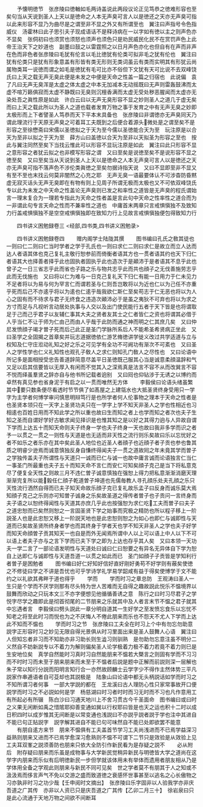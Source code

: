 <!-- { "loadSidebar": true } -->
　　予懐明徳节　张彦陵曰徳輶如毛两诗盖说此两段议论正见笃恭之徳难形容也至矣句当从天说到圣人上天以是徳命之人本无声臭可言人以是徳还之天亦无声臭可指以此来形容不显乃为曲尽是之谓至非不显之外又有所谓至也　翼注曰声指号令色指威仪　汤霍林曰此子思引夫子现成语话不是释诗病在一以字如有徳以主之则声色亦不显矣　张侗初曰也须赏也须怒也须声也须色只是劝民威民化民不在赏罚声色上此帝王治天下之妙道也　副墨曰鼓之以雷霆照之以日月声色亦化也但自有在声而非声在色而非色者张彦陵曰毛犹有伦言以毛比徳犹有伦类可拟非毛之犹有伦也　翼注曰犹有伦类只是犹有形象意盖有形皆有类无形则无类词虽云有类而实明其有形犹云尚属物类耳一说徳而谓之如毛是徳犹有毛可比亦不俗但下文犹有天可比说不去双峰饶氏曰上天之载无声无臭此便是未发之中便是天命之性盖一篇之归宿也　此说偏　袁了凡曰无声无臭浑是太虚之体太虚之中本无加减本无动摇既曰无声则雷轰鼓沸而太虚不喧万籁俱寂而太虚不静既曰无臭则沉檀香满而太虚无受处秽恶腥闻而太虚亦无染处吾之眞性原是如此　许白云曰以无声无臭形容不显之妙则圣人之道几于虚无矣而曰上天之载此所以为圣人之道也载者发育万物之事于发育之中有无声无臭之妙即太极形而上下者譬圣人笃恭而天下平本末具备也　张彦陵曰非谓徳亦无声臭同天乃谓此理流行于天原无声臭之可着耳工夫既到之后便合着源头微处是之谓至矣不是形容之至徐懋斋曰宋儒以圣徳拟之于天为至今儒以圣徳能合天为至　玩注原是以合天为至非以拟之于天为至　薛方山曰盖徳以合天为至非以天拟圣为形容之至也　按此与翼注同然至矣下当找云惟此可以形容不显玩注原是如此　翼注曰此只形容不显之意形容之者犹云拟之也非模写形容之谓　又曰至矣是说徳至矣不是说形容不显之徳至矣　又曰至矣当从天说到圣人上天以是徳命之人本无声臭可言人以是徳还之天亦无声臭可指不落声色不涉伦类眞徳之至矣勿据诗指天说　又曰不显即至非不显又有至不至也末找云何莫非闇然之心充之耶　无声无臭一语最要体认不可涉杳防昏黙虚无寂灭话头无声无臭即在有物有则上见周子所谓无极而太极也又不可依双峰饶氏专以此为未发之中天命之性盖论无声臭则已发之和率性之道皆是无声臭的程氏谓始言一理末复合为一理若专指此为天命之性者盖是言此句中天命之性率性之道合而为一非谓此句专言天命之性而不兼率性之道也　中庸首末两章只言戒惧愼独不及致知力行盖戒惧愼独不是空空戒惧愼独即在致知力行上见故言戒惧愼独便包得致知力行

　　四书讲义困勉録卷三
<经部,四书类,四书讲义困勉录>

　　四书讲义困勉録卷四
　　赠内阁学士陆陇其撰
　　图书编曰孔氏之敎其徒也一则曰仁二则曰仁当时学者之学于孔氏也一则曰求仁二则曰求仁是故立而立人达而达人者语其体也克己复礼主敬行恕参前而倚衡者语其方也一贯者语其约也天下归仁者语其大也择善者择乎此也固执者固执乎此也造次于是顚沛于是者语其不息乎此也曾子之一日三省志乎此而省也子路之乐与物共志乎此而共也顔子之无伐善施劳志乎此而无伐施也　又曰将以仁为难与一日克己复礼天下归仁有能一日用力于仁未见力不足者将以为易与何为罕言仁而谓若圣与仁则吾岂敢将以为近也仁以为己任不亦重乎死而后己不亦逺乎将以为逺也仁逺乎哉我欲仁斯仁至矣苟志于仁无恶也将以为人心之固有而不待求与君子无终食之违造次顚沛必于是虽之夷狄不可弃也将以为求之方寸而足与凡视听言动居处执事与人交以及出门使民能行五者于天下皆是也将谓取足于己而己乎君子以友辅仁事其大夫之贤者友其士之仁者皆仁之资也将谓其必借于人乎当仁不让于师为仁由己而由人乎哉于此防而通之神而明之仁其庶几矣　又曰仲尼发愤顔子竭才曽子死而后己此正是圣门学脉所系后人不能希圣希贤病正坐此　又曰圣学之全固揭之首章矣并玩志道据徳依仁游艺脩徳讲学徙义改过共学适道与立与权知及仁守庄涖动礼知之好之乐之可见学有全功不可阙功有渐次不可紊也　又曰圣人之学性学也仁义礼知性也观孔子敎人之求仁则知孔门敎人之尽性也　又曰论语中所记多是面相授受忠告善道辞简意尽盖平日圣徳既己服其心当是诚意柔顔温辞和气又足以启其信要皆以无厚入有闲而不觉其入之深焉真是法言不容不从而改巽言不容不悦而绎虽羣贤之辞亦自与他书所记载者逈别　又曰囘也仰钻涉于无诱之以博约而卓然有真见参也省身泥于有启之以一贯而唯然无方体
　　李毅侯曰论语头绪虽繁其中要只数条便尽看透时节节俱了如髙屋之上建瓴水也大抵圣贤终身受用只一学字为主学者何博学审问慎思明辩笃行是也所学者何人伦事物之理本于天命之性者是也圣贤本领只在一天字上圣贤功夫只在一学字上学不知天非圣人之学也性相近也习相逺也百姓日用而不知此学之所以重也故曰生而知之者上也学而知之者次也夫子生知之圣而自谓好学好古敏求闻见择识是也惟其知之是以好之其得力逈与人异故自谓下学而上达五十而知天命则夫子终身一学也夫子终身一天也故曰我非多学而识之者予一以贯之一贯之一则性与天道是也无适而非天性之流行则乐矣故曰乐以忘忧好之者不如乐之者乐亦在其中矣此圣人地位也近圣人者顔子也近顔子者子贡也参也鲁其质之明睿少逊焉而诚意慎独反身自慊终得闻夫子一贯之道故囘之年未竟其学而曽子之学独传盖夫子所谓性与天道只一诚而已仁与诚一也故中庸言诚而论语独言仁当仁一事圣门所最重也夫子五十而知天命不言仁而安仁可知矣顔子克己是当下将私意克尽了便复全天性之则故三月不违仁曽子诚意慎独在强恕上得力把私意渐渐消磨天理渐渐完复所以能毅任仁顔子乾道曽子坤道也先儒毎教人寻孔顔乐处夫孔顔之乐只天性流行洒然自得而已夫子知天命故乐顔子克已复礼故乐孟子曰反身而诚乐莫大焉知顔子克己之乐则亦可知曽子诚身之乐矣故圣道之得传者曽子也子贡问一言终身而夫子语之以恕终得闻性与天道其亦庶几乎此也按强恕为求仁吃工夫而曽子曰夫子之道忠恕而已矣然则恕之一言固圣贤下学之始事而究极之精防也所以程子移上一阶説圣人也是此忠恕又移上一阶説天地也是此忠恕则恕之为如心也即仁与诚即性与天道而已矣故圣贤所终身者学也而其终身于学者天也学不知天非圣人之学也夫子好学而知天命顔曽子贡其知天一也自是而外无闻焉所谓中人以上可以语上中人以下不可以语上者夫子亦与之言下学而已夫下学之即为上达也存乎其人矣　又曰本领一天功夫一学二言了一部论语发明性与天道处曰诚曰仁曰恕要之有异名无异体自下学为恕自上达即仁与诚即性与天道吾道一以贯之如此而已　圣门如顔子子贡皆是学知利行者曽子是困勉者
　　图书编曰好仁好知好信好直好刚好勇苟不好学则有蔽矣使徳之不修徒曰学之不讲是吾忧也可乎学诗学礼学易学韶咸有益于得矣使博学于文不能约之以礼欲其弗畔于道也得乎
　　学而
　　学而时习之章总防　王观涛曰圣人一生只是个学而不厌学则那有尽头特为世人苦难而无自得之趣故説此悦乐不愠境界以鼓舞而欣动之只玩本文三不亦字便想见他循循善诱之意　陈行之曰时习尽君子之学悦字尽学之趣即此是彻首彻尾的二节朋来之乐就其中及人者言末节不愠之君子就其中忘遇者言　李毅侯曰劈头説此一章分明自道其一生好学之至发愤忘食乐以忘忧不知老之将至此时习而悦也为之不厌悔人不倦此朋来而乐也不怨天不尤人下学而上达此不知而不愠也
　　学而时习之节　张彦陵曰工夫全在时习上个中有勿忘勿助意説字正形容时习之妙见无限自得光景俱从时习里面出来是圣人鼓舞人心语　翼注曰人但知忘者非习而不知助亦非习助长则生澁习则驯熟　是勿助勿忘意注虽不明分二义然自不妨新説专以不着力为解则偏矣圣人论学极着力极不着力若竟不着力则巳是生安地位矣　真学自然能时习真时习自然能朋来不愠若大槩言之则固有学而不习习而不时时习而未至于朋来朋来而未至于不愠者后説是题中正解而前説则深一层解也朱子常以知行分説而阳明言知行合一亦然故顾麟士云学字少不得作主然体势三平凡説家作串逓语者自可芟却也其説极是　陆象山曰论语中都无头柄説话如学而时习之不知所谓习者何事　一部大学説的都在　王龙溪曰古人理防心性只家常事故开口便説学而时习之不必説如何是学　杨慈湖曰时习者时时而习无时而不习也凡作意用工有所起必有所辍　陈白沙曰习通天地川上不舍习贯古今千圣面命　图书编曰或曰时之义果无闲断如禹之惜隂耶抑善变通如巽以行权耶曰皆是也天之运也积十二时以成日积四时以成岁惟其无间断是以常变通也浅説曰不亦説乎説者説于学也注中其进自不能已句正贴説字　説字解其进自不能已句可味然自不能已处即欲罢不能意
　　有朋自逺方来节　朋来不愠俱有工夫盖首节学习工夫尚浅进而不已焉学益深习益熟则朋来又进而不已焉学愈深习愈熟则不愠不可谓下二节只是效验是从效验上见工夫耳双峯之説须善防也朋来只依大全防引作新民看为是存疑之説不
　　必从附后　附存疑曰朋来而乐虽是成物事与大学新民觉稍异新民与明徳皆大学之道尚在这学字内朋来而乐似有后明徳新民一步但学就该体用未有举体而遗用者朋友相从乃是学体用全备之学观此则朋来与新民不同可见矣　世之学者莫不有朋其于人之知或不汲汲焉而侈言声气不免以交游之盛而致道徳之衰感怀世事甚至以逃名之心长傲物之习亦孰非时习之功少哉【壬申阅时文摘出】　张彦陵曰乐字固非以人验我学亦非庆吾道之广其传　亦非以人资已只是庆吾道之广其传【乙卯二月三十】　徐岩泉曰只是此心流通于天地万物之间欲不间断耳
